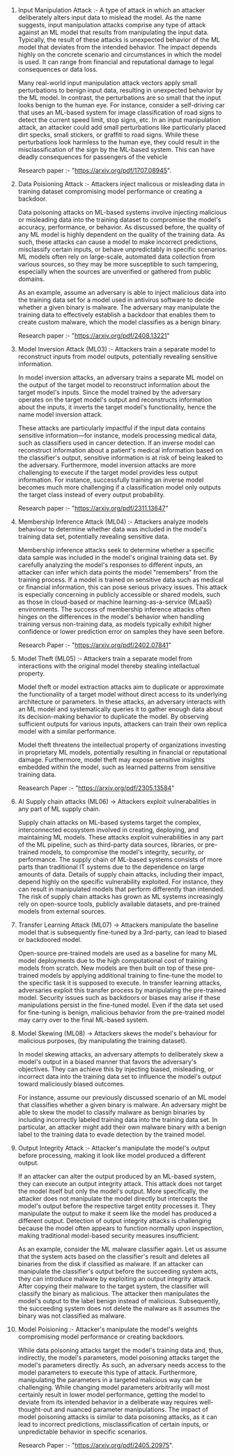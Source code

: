 1. Input Manipulation Attack :-  A type of attack in which an attacker deliberately alters input data to mislead the model.
    As the name suggests, input manipulation attacks comprise any type of attack against an ML model that results from manipulating the input data. Typically, the result of these attacks is unexpected behavior of the ML model that deviates from the intended behavior. The impact depends highly on the concrete scenario and circumstances in which the model is used. It can range from financial and reputational damage to legal consequences or data loss.

    Many real-world input manipulation attack vectors apply small perturbations to benign input data, resulting in unexpected behavior by the ML model. In contrast, the perturbations are so small that the input looks benign to the human eye. For instance, consider a self-driving car that uses an ML-based system for image classification of road signs to detect the current speed limit, stop signs, etc. In an input manipulation attack, an attacker could add small perturbations like particularly placed dirt specks, small stickers, or graffiti to road signs. While these perturbations look harmless to the human eye, they could result in the misclassification of the sign by the ML-based system. This can have deadly consequences for passengers of the vehicle

    Research paper :- "https://arxiv.org/pdf/1707.08945".


2. Data Poisioning Attack :- Attackers inject malicous or misleading data in training dataset compromising model performance or     creating a backdoor.

    Data poisoning attacks on ML-based systems involve injecting malicious or misleading data into the training dataset to compromise the model's accuracy, performance, or behavior. As discussed before, the quality of any ML model is highly dependent on the quality of the training data. As such, these attacks can cause a model to make incorrect predictions, misclassify certain inputs, or behave unpredictably in specific scenarios. ML models often rely on large-scale, automated data collection from various sources, so they may be more susceptible to such tampering, especially when the sources are unverified or gathered from public domains.

    As an example, assume an adversary is able to inject malicious data into the training data set for a model used in antivirus software to decide whether a given binary is malware. The adversary may manipulate the training data to effectively establish a backdoor that enables them to create custom malware, which the model classifies as a benign binary.

    Research paper :- "https://arxiv.org/pdf/2408.13221"


3. Model Inversion Attack (ML03) :- Attackers train a separate model to reconstruct inputs from model outputs, potentially revealing sensitive information.

    In model inversion attacks, an adversary trains a separate ML model on the output of the target model to reconstruct information about the target model's inputs. Since the model trained by the adversary operates on the target model's output and reconstructs information about the inputs, it inverts the target model's functionality, hence the name model inversion attack.

    These attacks are particularly impactful if the input data contains sensitive information—for instance, models processing medical data, such as classifiers used in cancer detection. If an inverse model can reconstruct information about a patient's medical information based on the classifier's output, sensitive information is at risk of being leaked to the adversary. Furthermore, model inversion attacks are more challenging to execute if the target model provides less output information. For instance, successfully training an inverse model becomes much more challenging if a classification model only outputs the target class instead of every output probability.

    Research paper :- "https://arxiv.org/pdf/2311.13647"

4. Membership Inference Attack (ML04) :- Attackers analyze models behaviour to determine whether data was included in the model's training data set, potentially revealing sensitive data.

    Membership inference attacks seek to determine whether a specific data sample was included in the model's original training data set. By carefully analyzing the model's responses to different inputs, an attacker can infer which data points the model "remembers" from the training process. If a model is trained on sensitive data such as medical or financial information, this can pose serious privacy issues. This attack is especially concerning in publicly accessible or shared models, such as those in cloud-based or machine learning-as-a-service (MLaaS) environments. The success of membership inference attacks often hinges on the differences in the model's behavior when handling training versus non-training data, as models typically exhibit higher confidence or lower prediction error on samples they have seen before.

    Research Paper :- "https://arxiv.org/pdf/2402.07841"

5. Model Theft (ML05) :- Attackers train a separate model from interactions with the original model thereby stealing intellactual property.

    Model theft or model extraction attacks aim to duplicate or approximate the functionality of a target model without direct access to its underlying architecture or parameters. In these attacks, an adversary interacts with an ML model and systematically queries it to gather enough data about its decision-making behavior to duplicate the model. By observing sufficient outputs for various inputs, attackers can train their own replica model with a similar performance.

    Model theft threatens the intellectual property of organizations investing in proprietary ML models, potentially resulting in financial or reputational damage. Furthermore, model theft may expose sensitive insights embedded within the model, such as learned patterns from sensitive training data.

    Reasearch Paper :- "https://arxiv.org/pdf/2305.13584"

6. AI Supply chain attacks (ML06) -> Attackers exploit vulnerabalities in any part of ML supply chain.

    Supply chain attacks on ML-based systems target the complex, interconnected ecosystem involved in creating, deploying, and maintaining ML models. These attacks exploit vulnerabilities in any part of the ML pipeline, such as third-party data sources, libraries, or pre-trained models, to compromise the model's integrity, security, or performance. The supply chain of ML-based systems consists of more parts than traditional IT systems due to the dependence on large amounts of data. Details of supply chain attacks, including their impact, depend highly on the specific vulnerability exploited. For instance, they can result in manipulated models that perform differently than intended. The risk of supply chain attacks has grown as ML systems increasingly rely on open-source tools, publicly available datasets, and pre-trained models from external sources.

7. Transfer Learning Attack (ML07) -> Attackers manipulate the baseline model that is subsequently fine-tuned by a 3rd-party, can lead to biased or backdoored model.

    Open-source pre-trained models are used as a baseline for many ML model deployments due to the high computational cost of training models from scratch. New models are then built on top of these pre-trained models by applying additional training to fine-tune the model to the specific task it is supposed to execute. In transfer learning attacks, adversaries exploit this transfer process by manipulating the pre-trained model. Security issues such as backdoors or biases may arise if these manipulations persist in the fine-tuned model. Even if the data set used for fine-tuning is benign, malicious behavior from the pre-trained model may carry over to the final ML-based system.

8. Model Skewing (ML08) -> Attackers skews the model's behaviour for malicious purposes, (by manipulating the training dataset).

    In model skewing attacks, an adversary attempts to deliberately skew a model's output in a biased manner that favors the adversary's objectives. They can achieve this by injecting biased, misleading, or incorrect data into the training data set to influence the model's output toward maliciously biased outcomes.

    For instance, assume our previously discussed scenario of an ML model that classifies whether a given binary is malware. An adversary might be able to skew the model to classify malware as benign binaries by including incorrectly labeled training data into the training data set. In particular, an attacker might add their own malware binary with a benign label to the training data to evade detection by the trained model.

9. Output Integrity Attack :- Attacker's manipulate the model's output before processing, making it look like model produced a different output.

    If an attacker can alter the output produced by an ML-based system, they can execute an output integrity attack. This attack does not target the model itself but only the model's output. More specifically, the attacker does not manipulate the model directly but intercepts the model's output before the respective target entity processes it. They manipulate the output to make it seem like the model has produced a different output. Detection of output integrity attacks is challenging because the model often appears to function normally upon inspection, making traditional model-based security measures insufficient.

    As an example, consider the ML malware classifier again. Let us assume that the system acts based on the classifier's result and deletes all binaries from the disk if classified as malware. If an attacker can manipulate the classifier's output before the succeeding system acts, they can introduce malware by exploiting an output integrity attack. After copying their malware to the target system, the classifier will classify the binary as malicious. The attacker then manipulates the model's output to the label benign instead of malicious. Subsequently, the succeeding system does not delete the malware as it assumes the binary was not classified as malware.

10. Model Poisioning :- Attacker's manipulate the model's weights compromising model performance or creating backdoors.

    While data poisoning attacks target the model's training data and, thus, indirectly, the model's parameters, model poisoning attacks target the model's parameters directly. As such, an adversary needs access to the model parameters to execute this type of attack. Furthermore, manipulating the parameters in a targeted malicious way can be challenging. While changing model parameters arbitrarily will most certainly result in lower model performance, getting the model to deviate from its intended behavior in a deliberate way requires well-thought-out and nuanced parameter manipulations. The impact of model poisoning attacks is similar to data poisoning attacks, as it can lead to incorrect predictions, misclassification of certain inputs, or unpredictable behavior in specific scenarios.

    Research Paper :- "https://arxiv.org/pdf/2405.20975".
